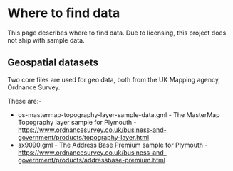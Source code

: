 # Where to find data

This page describes where to find data. Due to licensing, this project does not ship with sample data.

## Geospatial datasets

Two core files are used for geo data, both from the UK Mapping agency, Ordnance Survey.

These are:-

- os-mastermap-topography-layer-sample-data.gml - The MasterMap Topography layer sample for Plymouth - https://www.ordnancesurvey.co.uk/business-and-government/products/topography-layer.html
- sx9090.gml - The Address Base Premium sample for Plymouth - https://www.ordnancesurvey.co.uk/business-and-government/products/addressbase-premium.html
